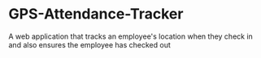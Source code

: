 # GPS-Attendance-Tracker
A web application that tracks an employee's location when they check in and also ensures the employee has checked out
